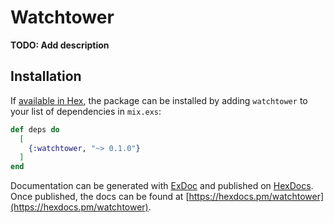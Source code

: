 # Watchtower

**TODO: Add description**

## Installation

If [available in Hex](https://hex.pm/docs/publish), the package can be installed
by adding `watchtower` to your list of dependencies in `mix.exs`:

```elixir
def deps do
  [
    {:watchtower, "~> 0.1.0"}
  ]
end
```

Documentation can be generated with [ExDoc](https://github.com/elixir-lang/ex_doc)
and published on [HexDocs](https://hexdocs.pm). Once published, the docs can
be found at [https://hexdocs.pm/watchtower](https://hexdocs.pm/watchtower).


